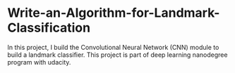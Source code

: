 # Write-an-Algorithm-for-Landmark-Classification
In this project, I build the Convolutional Neural Network (CNN) module to build a landmark classifier. This project is part of deep learning nanodegree program with udacity.
